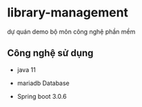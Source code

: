 # library-management
dự quán demo bộ môn công nghệ phần mềm
## Công nghệ sử dụng
  - java 11
  
  - mariadb Database
  
  - Spring boot 3.0.6
